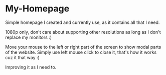# My-Homepage

Simple homepage I created and currently use, as it contains all that I need.

1080p only, don't care about supporting other resolutions as long as I don't replace my monitors :)

Move your mouse to the left or right part of the screen to show modal parts of the website. Simply use left mouse click to close it, that's how it works cuz it that way :)

Improving it as I need to.
